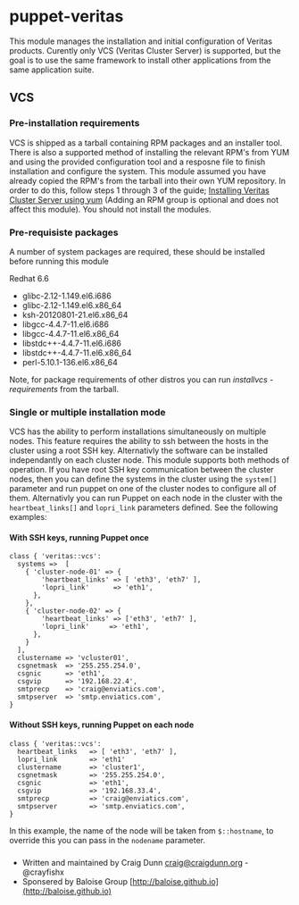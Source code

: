 # puppet-veritas

This module manages the installation and initial configuration of Veritas products.  Curently only VCS (Veritas Cluster Server) is supported, but the goal is to use the same framework to install other applications from the same application suite.


## VCS

### Pre-installation requirements ###

VCS is shipped as a tarball containing RPM packages and an installer tool.  There is also a supported method of installing the relevant RPM's from YUM and using the provided configuration tool and a resposne file to finish installation and configure the system.  This module assumed you have already copied the RPM's from the tarball into their own YUM repository. In order to do this, follow steps 1 through 3 of the guide; [Installing Veritas Cluster Server using yum](https://sort.symantec.com/public/documents/vcs/6.0/linux/productguides/html/vcs_install/ch16s05.htm) (Adding an RPM group is optional and does not affect this module).  You should not install the modules.

### Pre-requisiste packages ###

A number of system packages are required, these should be installed before running this module

Redhat 6.6
* glibc-2.12-1.149.el6.i686
* glibc-2.12-1.149.el6.x86_64   
* ksh-20120801-21.el6.x86_64    
* libgcc-4.4.7-11.el6.i686      
* libgcc-4.4.7-11.el6.x86_64
* libstdc++-4.4.7-11.el6.i686   
* libstdc++-4.4.7-11.el6.x86_64 
* perl-5.10.1-136.el6.x86_64

Note, for package requirements of other distros you can run _installvcs -requirements_ from the tarball.

### Single or multiple installation mode ###

VCS has the ability to perform installations simultaneously on multiple nodes.  This feature requires the ability to ssh between the hosts in the cluster using a root SSH key.  Alternativly the software can be installed independantly on each cluster node.  This module supports both methods of operation.  If you have root SSH key communication between the cluster nodes, then you can define the systems in the cluster using the `system[]` parameter and run puppet on one of the cluster nodes to configure all of them.  Alternativly you can run Puppet on each node in the cluster with the `heartbeat_links[]` and `lopri_link` parameters defined.  See the following examples:

#### With SSH keys, running Puppet once ####

```puppet
class { 'veritas::vcs':
  systems =>  [
    { 'cluster-node-01' => { 
        'heartbeat_links' => [ 'eth3', 'eth7' ],
        'lopri_link'      => 'eth1',
      },
    },
    { 'cluster-node-02' => {
        'heartbeat_links' => ['eth3', 'eth7' ],
        'lopri_link'     => 'eth1',
      },
    }
  ],
  clustername => 'vcluster01',
  csgnetmask  => '255.255.254.0',
  csgnic      => 'eth1',
  csgvip      => '192.168.22.4',
  smtprecp    => 'craig@enviatics.com',
  smtpserver  => 'smtp.enviatics.com',
}
```

#### Without SSH keys, running Puppet on each node

```puppet
class { 'veritas::vcs':
  heartbeat_links   => [ 'eth3', 'eth7' ],
  lopri_link        => 'eth1'
  clustername       => 'cluster1',
  csgnetmask        => '255.255.254.0',
  csgnic            => 'eth1',
  csgvip            => '192.168.33.4',
  smtprecp          => 'craig@enviatics.com',
  smtpserver        => 'smtp.enviatics.com',
}
```

In this example, the name of the node will be taken from `$::hostname`, to override this you can pass in the `nodename` parameter.







###

* Written and maintained by Craig Dunn <craig@craigdunn.org> - @crayfishx
* Sponsered by Baloise Group [http://baloise.github.io](http://baloise.github.io) 

